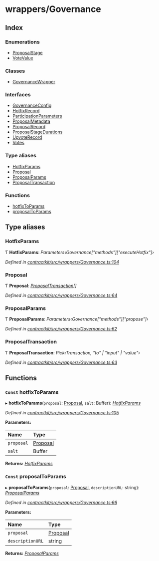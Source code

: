 # wrappers/Governance

## Index

### Enumerations

* [ProposalStage](../enums/_wrappers_governance_.proposalstage.md)
* [VoteValue](../enums/_wrappers_governance_.votevalue.md)

### Classes

* [GovernanceWrapper](../classes/_wrappers_governance_.governancewrapper.md)

### Interfaces

* [GovernanceConfig](../interfaces/_wrappers_governance_.governanceconfig.md)
* [HotfixRecord](../interfaces/_wrappers_governance_.hotfixrecord.md)
* [ParticipationParameters](../interfaces/_wrappers_governance_.participationparameters.md)
* [ProposalMetadata](../interfaces/_wrappers_governance_.proposalmetadata.md)
* [ProposalRecord](../interfaces/_wrappers_governance_.proposalrecord.md)
* [ProposalStageDurations](../interfaces/_wrappers_governance_.proposalstagedurations.md)
* [UpvoteRecord](../interfaces/_wrappers_governance_.upvoterecord.md)
* [Votes](../interfaces/_wrappers_governance_.votes.md)

### Type aliases

* [HotfixParams](_wrappers_governance_.md#hotfixparams)
* [Proposal](_wrappers_governance_.md#proposal)
* [ProposalParams](_wrappers_governance_.md#proposalparams)
* [ProposalTransaction](_wrappers_governance_.md#proposaltransaction)

### Functions

* [hotfixToParams](_wrappers_governance_.md#const-hotfixtoparams)
* [proposalToParams](_wrappers_governance_.md#const-proposaltoparams)

## Type aliases

### HotfixParams

Ƭ **HotfixParams**: _Parameters‹Governance\["methods"\]\["executeHotfix"\]›_

_Defined in_ [_contractkit/src/wrappers/Governance.ts:104_](https://github.com/celo-org/celo-monorepo/blob/master/packages/contractkit/src/wrappers/Governance.ts#L104)

### Proposal

Ƭ **Proposal**: [_ProposalTransaction_](_wrappers_governance_.md#proposaltransaction)_\[\]_

_Defined in_ [_contractkit/src/wrappers/Governance.ts:64_](https://github.com/celo-org/celo-monorepo/blob/master/packages/contractkit/src/wrappers/Governance.ts#L64)

### ProposalParams

Ƭ **ProposalParams**: _Parameters‹Governance\["methods"\]\["propose"\]›_

_Defined in_ [_contractkit/src/wrappers/Governance.ts:62_](https://github.com/celo-org/celo-monorepo/blob/master/packages/contractkit/src/wrappers/Governance.ts#L62)

### ProposalTransaction

Ƭ **ProposalTransaction**: _Pick‹Transaction, "to" \| "input" \| "value"›_

_Defined in_ [_contractkit/src/wrappers/Governance.ts:63_](https://github.com/celo-org/celo-monorepo/blob/master/packages/contractkit/src/wrappers/Governance.ts#L63)

## Functions

### `Const` hotfixToParams

▸ **hotfixToParams**\(`proposal`: [Proposal](_wrappers_governance_.md#proposal), `salt`: Buffer\): [_HotfixParams_](_wrappers_governance_.md#hotfixparams)

_Defined in_ [_contractkit/src/wrappers/Governance.ts:105_](https://github.com/celo-org/celo-monorepo/blob/master/packages/contractkit/src/wrappers/Governance.ts#L105)

**Parameters:**

| Name | Type |
| :--- | :--- |
| `proposal` | [Proposal](_wrappers_governance_.md#proposal) |
| `salt` | Buffer |

**Returns:** [_HotfixParams_](_wrappers_governance_.md#hotfixparams)

### `Const` proposalToParams

▸ **proposalToParams**\(`proposal`: [Proposal](_wrappers_governance_.md#proposal), `descriptionURL`: string\): [_ProposalParams_](_wrappers_governance_.md#proposalparams)

_Defined in_ [_contractkit/src/wrappers/Governance.ts:66_](https://github.com/celo-org/celo-monorepo/blob/master/packages/contractkit/src/wrappers/Governance.ts#L66)

**Parameters:**

| Name | Type |
| :--- | :--- |
| `proposal` | [Proposal](_wrappers_governance_.md#proposal) |
| `descriptionURL` | string |

**Returns:** [_ProposalParams_](_wrappers_governance_.md#proposalparams)


